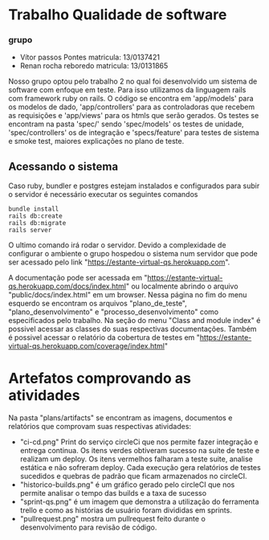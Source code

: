 # Trabalho Qualidade de software

### grupo
- Vítor passos Pontes matricula: 13/0137421
- Renan rocha reboredo matricula: 13/0131865

Nosso grupo optou pelo trabalho 2 no qual foi desenvolvido um sistema de software com enfoque em teste. Para isso utilizamos da linguagem rails com framework ruby on rails. O código se encontra em 'app/models' para os modelos de dado, 'app/controllers' para as controladoras que recebem as requisições e 'app/views' para os htmls que serão gerados. Os testes se encontram na pasta 'spec/' sendo 'spec/models' os testes de unidade, 'spec/controllers' os de integração e 'specs/feature' para testes de sistema e smoke test, maiores explicações no plano de teste.

## Acessando o sistema
Caso ruby, bundler e postgres estejam instalados e configurados para subir o servidor é necessário executar os seguintes comandos
```
bundle install
rails db:create
rails db:migrate
rails server
```
O ultimo comando irá rodar o servidor. Devido a complexidade de configurar o ambiente o grupo hospedou o sistema num servidor que pode ser acessado pelo link "https://estante-virtual-qs.herokuapp.com".

A documentação pode ser acessada em "https://estante-virtual-qs.herokuapp.com/docs/index.html" ou localmente abrindo o arquivo "public/docs/index.html" em um browser. Nessa página no fim do menu esquerdo se encontram os arquivos "plano_de_teste", "plano_desenvolvimento" e "processo_desenvolvimento" como especificados pelo trabalho. Na seção do menu "Class and module index" é possivel acessar as classes do suas respectivas documentações. Também é possivel acessar o relatório da cobertura de testes em "https://estante-virtual-qs.herokuapp.com/coverage/index.html"


# Artefatos comprovando as atividades
Na pasta "plans/artifacts" se encontram as imagens, documentos e relatórios que comprovam suas respectivas atividades:

- "ci-cd.png" Print do serviço circleCi que nos permite fazer integração e entrega continua. Os itens verdes obtiveram sucesso na suite de teste e realizam um deploy. Os itens vermelhos falharam a teste suite, analise estática e não sofreram deploy. Cada execução gera relatórios de testes sucedidos e quebras de padrão que ficam armazenados no circleCI.
- "historico-builds.png" é um gráfico gerado pelo circleCI que nos permite analisar o tempo das builds e a taxa de sucesso
- "sprint-qs.png" é um imagem que demonstra a utilização do ferramenta trello e como as histórias de usuário foram divididas em sprints.
- "pullrequest.png" mostra um pullrequest feito durante o desenvolvimento para revisão de código.
